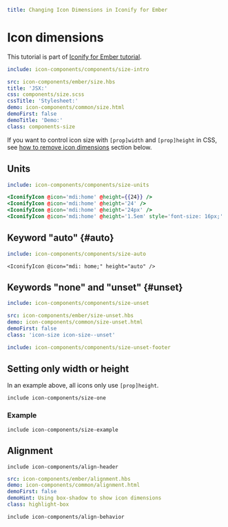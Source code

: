 ```yaml
title: Changing Icon Dimensions in Iconify for Ember
```

# Icon dimensions

This tutorial is part of [Iconify for Ember tutorial](./index.md).

```yaml
include: icon-components/components/size-intro
```

```yaml
src: icon-components/ember/size.hbs
title: 'JSX:'
css: components/size.scss
cssTitle: 'Stylesheet:'
demo: icon-components/common/size.html
demoFirst: false
demoTitle: 'Demo:'
class: components-size
```

If you want to control icon size with `[prop]width` and `[prop]height` in CSS, see [how to remove icon dimensions](#unset) section below.

## Units

```yaml
include: icon-components/components/size-units
```

```hbs
<IconifyIcon @icon='mdi:home' @height={{24}} />
<IconifyIcon @icon='mdi:home' @height='24' />
<IconifyIcon @icon='mdi:home' @height='24px' />
<IconifyIcon @icon='mdi:home' @height='1.5em' style='font-size: 16px;' />
```

## Keyword "auto" {#auto}

```yaml
include: icon-components/components/size-auto
```

```vue
<IconifyIcon @icon="mdi: home;" height="auto" />
```

## Keywords "none" and "unset" {#unset}

```yaml
include: icon-components/components/size-unset
```

```yaml
src: icon-components/ember/size-unset.hbs
demo: icon-components/common/size-unset.html
demoFirst: false
class: 'icon-size icon-size--unset'
```

```yaml
include: icon-components/components/size-unset-footer
```

## Setting only width or height

In an example above, all icons only use `[prop]height`.

`include icon-components/size-one`

### Example

`include icon-components/size-example`

## Alignment

`include icon-components/align-header`

```yaml
src: icon-components/ember/alignment.hbs
demo: icon-components/common/alignment.html
demoFirst: false
demoHint: Using box-shadow to show icon dimensions
class: highlight-box
```

`include icon-components/align-behavior`
